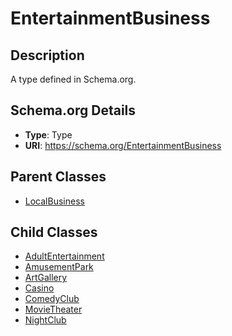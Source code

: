 # EntertainmentBusiness

## Description
A type defined in Schema.org.

## Schema.org Details
- **Type**: Type
- **URI**: https://schema.org/EntertainmentBusiness

## Parent Classes
- [LocalBusiness](../LocalBusiness.md)

## Child Classes
- [AdultEntertainment](AdultEntertainment/AdultEntertainment.md)
- [AmusementPark](AmusementPark/AmusementPark.md)
- [ArtGallery](ArtGallery/ArtGallery.md)
- [Casino](Casino/Casino.md)
- [ComedyClub](ComedyClub/ComedyClub.md)
- [MovieTheater](MovieTheater/MovieTheater.md)
- [NightClub](NightClub/NightClub.md)


